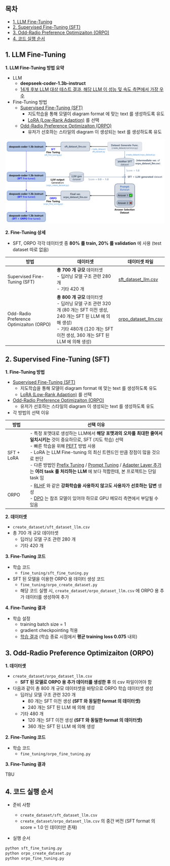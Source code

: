 ## 목차

* [1. LLM Fine-Tuning](#1-llm-fine-tuning)
* [2. Supervised Fine-Tuning (SFT)](#2-supervised-fine-tuning-sft)
* [3. Odd-Radio Preference Optimizaiton (ORPO)](#3-odd-radio-preference-optimizaiton-orpo)
* [4. 코드 실행 순서](#4-코드-실행-순서)

## 1. LLM Fine-Tuning

**1. LLM Fine-Tuning 방법 요약**

* LLM
  * **deepseek-coder-1.3b-instruct**
  * [14개 후보 LLM 대상 테스트 결과, 해당 LLM 이 성능 및 속도 측면에서 가장 우수](../test_llm/README.md#3-테스트-진행-및-결과)
* Fine-Tuning 방법
  * [Supervised Fine-Tuning (SFT)](https://github.com/WannaBeSuperteur/AI-study/blob/main/AI%20Basics/LLM%20Basics/LLM_%EA%B8%B0%EC%B4%88_Fine_Tuning_SFT.md)
    * 지도학습을 통해 모델이 diagram format 에 맞는 text 를 생성하도록 유도
    * [LoRA (Low-Rank Adaption)](https://github.com/WannaBeSuperteur/AI-study/blob/main/AI%20Basics/LLM%20Basics/LLM_%EA%B8%B0%EC%B4%88_Fine_Tuning_LoRA_QLoRA.md#2-lora-low-rank-adaptation) 를 선택
  * [Odd-Radio Preference Optimizaiton (ORPO)](https://github.com/WannaBeSuperteur/AI-study/blob/main/AI%20Basics/LLM%20Basics/LLM_%EA%B8%B0%EC%B4%88_Fine_Tuning_DPO_ORPO.md#3-orpo-odds-ratio-preference-optimization)
    * 유저가 선호하는 스타일의 diagram 이 생성되는 text 를 생성하도록 유도 

![image](../../images/250312_4.PNG)

**2. Fine-Tuning 상세**

* SFT, ORPO 각각 데이터셋 중 **80% 를 train, 20% 를 validation** 에 사용 (test dataset 따로 없음)

| 방법                                       | 데이터셋                                                                                                                                              | 데이터셋 파일                                                        |
|------------------------------------------|---------------------------------------------------------------------------------------------------------------------------------------------------|----------------------------------------------------------------|
| Supervised Fine-Tuning (SFT)             | **총 700 개 규모** 데이터셋<br>- 딥러닝 모델 구조 관련 280 개<br>- 기타 420 개                                                                                         | [sft_dataset_llm.csv](../create_dataset/sft_dataset_llm.csv)   |
| Odd-Radio Preference Optimizaiton (ORPO) | **총 800 개 규모** 데이터셋<br>- 딥러닝 모델 구조 관련 320 개 (80 개는 SFT 이전 생성, 240 개는 SFT 된 LLM 에 의해 생성)<br>- 기타 480개 (120 개는 SFT 이전 생성, 360 개는 SFT 된 LLM 에 의해 생성) | [orpo_dataset_llm.csv](../create_dataset/orpo_dataset_llm.csv) |

## 2. Supervised Fine-Tuning (SFT)

**1. Fine-Tuning 방법**

* [Supervised Fine-Tuning (SFT)](https://github.com/WannaBeSuperteur/AI-study/blob/main/AI%20Basics/LLM%20Basics/LLM_%EA%B8%B0%EC%B4%88_Fine_Tuning_SFT.md)
  * 지도학습을 통해 모델이 diagram format 에 맞는 text 를 생성하도록 유도
  * [LoRA (Low-Rank Adaption)](https://github.com/WannaBeSuperteur/AI-study/blob/main/AI%20Basics/LLM%20Basics/LLM_%EA%B8%B0%EC%B4%88_Fine_Tuning_LoRA_QLoRA.md#2-lora-low-rank-adaptation) 를 선택
* [Odd-Radio Preference Optimizaiton (ORPO)](https://github.com/WannaBeSuperteur/AI-study/blob/main/AI%20Basics/LLM%20Basics/LLM_%EA%B8%B0%EC%B4%88_Fine_Tuning_DPO_ORPO.md#3-orpo-odds-ratio-preference-optimization)
  * 유저가 선호하는 스타일의 diagram 이 생성되는 text 를 생성하도록 유도 
* 각 방법의 선택 이유

| 방법         | 선택 이유                                                                                                                                                                                                                                                                                                                                                                                                                                                                                                                                                                                                                                                                                                                                                                                                                                                                            |
|------------|----------------------------------------------------------------------------------------------------------------------------------------------------------------------------------------------------------------------------------------------------------------------------------------------------------------------------------------------------------------------------------------------------------------------------------------------------------------------------------------------------------------------------------------------------------------------------------------------------------------------------------------------------------------------------------------------------------------------------------------------------------------------------------------------------------------------------------------------------------------------------------|
| SFT + LoRA | - 특정 포맷대로 생성하는 LLM에서 **해당 포맷과의 오차를 최대한 줄여서 일치시키는** 것이 중요하므로, SFT (지도 학습) 선택<br>- 빠른 학습을 위해 [PEFT](https://github.com/WannaBeSuperteur/AI-study/blob/main/AI%20Basics/LLM%20Basics/LLM_%EA%B8%B0%EC%B4%88_Fine_Tuning_PEFT.md) 방법 사용<br>- LoRA 는 LLM Fine-tuning 의 최신 트렌드인 만큼 장점이 많을 것으로 판단<br>- 다른 방법인 [Prefix Tuning](https://github.com/WannaBeSuperteur/AI-study/blob/main/AI%20Basics/LLM%20Basics/LLM_%EA%B8%B0%EC%B4%88_Fine_Tuning_PEFT.md#2-3-prefix-tuning) / [Prompt Tuning](https://github.com/WannaBeSuperteur/AI-study/blob/main/AI%20Basics/LLM%20Basics/LLM_%EA%B8%B0%EC%B4%88_Fine_Tuning_PEFT.md#2-4-prompt-tuning) / [Adapter Layer 추가](https://github.com/WannaBeSuperteur/AI-study/blob/main/AI%20Basics/LLM%20Basics/LLM_%EA%B8%B0%EC%B4%88_Fine_Tuning_PEFT.md#2-5-adapter-layer-%EC%B6%94%EA%B0%80) 는 **여러 task 를 처리하는 LLM** 에 보다 적합한데, 본 프로젝트는 단일 task 임 |
| ORPO       | - [RLHF](https://github.com/WannaBeSuperteur/AI-study/blob/main/AI%20Basics/LLM%20Basics/LLM_%EA%B8%B0%EC%B4%88_Fine_Tuning_DPO_ORPO.md#1-1-rlhf-reinforcement-learning-from-human-feedback) 와 같은 **강화학습을 사용하지 않고도 사용자가 선호하는 답변** 생성<br>- [DPO](https://github.com/WannaBeSuperteur/AI-study/blob/main/AI%20Basics/LLM%20Basics/LLM_%EA%B8%B0%EC%B4%88_Fine_Tuning_DPO_ORPO.md#2-dpo-direct-preference-optimization) 는 참조 모델이 있어야 하므로 GPU 메모리 측면에서 부담될 수 있음                                                                                                                                                                                                                                                                                                                                                                                                                      |

**2. 데이터셋**

* ```create_dataset/sft_dataset_llm.csv```
* 총 700 개 규모 데이터셋
  * 딥러닝 모델 구조 관련 280 개
  * 기타 420 개

**3. Fine-Tuning 코드**

* 학습 코드
  * ```fine_tuning/sft_fine_tuning.py```
* SFT 된 모델을 이용한 ORPO 용 데이터 생성 코드
  * ```fine_tuning/orpo_create_dataset.py```
  * 해당 코드 실행 시, ```create_dataset/orpo_dataset_llm.csv``` 에 ORPO 용 추가 데이터를 생성하여 추가

**4. Fine-Tuning 결과**

* 학습 설정
  * training batch size = 1
  * gradient checkpointing 적용
  * [학습 결과](log/log_train_final_sft.md) (학습 종료 시점에서 **평균 training loss 0.075** 내외)

## 3. Odd-Radio Preference Optimizaiton (ORPO)

**1. 데이터셋**

* ```create_dataset/orpo_dataset_llm.csv```
  * **SFT 된 모델로 ORPO 용 추가 데이터를 생성한 후** 의 csv 파일이어야 함
* 다음과 같이 총 800 개 규모 데이터셋을 바탕으로 ORPO 학습 데이터셋 생성
  * 딥러닝 모델 구조 관련 320 개
    * 80 개는 SFT 이전 생성 **(SFT 와 동일한 format 의 데이터셋)**
    * 240 개는 SFT 된 LLM 에 의해 생성
  * 기타 480 개
    * 120 개는 SFT 이전 생성 **(SFT 와 동일한 format 의 데이터셋)**
    * 360 개는 SFT 된 LLM 에 의해 생성

**2. Fine-Tuning 코드**

* 학습 코드
  * ```fine_tuning/orpo_fine_tuning.py```

**3. Fine-Tuning 결과**

TBU

## 4. 코드 실행 순서

* 준비 사항
  * ```create_dataset/sft_dataset_llm.csv```
  * ```create_dataset/orpo_dataset_llm.csv``` 의 중간 버전 (SFT format 의 score = 1.0 인 데이터만 존재)

* 실행 순서

```commandline
python sft_fine_tuning.py
python orpo_create_dataset.py
python orpo_fine_tuning.py
```
